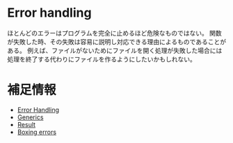 # Error handling

ほとんどのエラーはプログラムを完全に止めるほど危険なものではない。
関数が失敗した時、その失敗は容易に説明し対応できる理由によるものであることがある。
例えば、ファイルがないためにファイルを開く処理が失敗した場合には処理を終了する代わりにファイルを作るようにしたいかもしれない。

# 補足情報

- [Error Handling](https://doc.rust-jp.rs/book-ja/ch09-02-recoverable-errors-with-result.html)
- [Generics](https://doc.rust-jp.rs/book-ja/ch10-01-syntax.html)
- [Result](https://doc.rust-jp.rs/rust-by-example-ja/error/result.html)
- [Boxing errors](https://doc.rust-jp.rs/rust-by-example-ja/error/multiple_error_types/boxing_errors.html)
